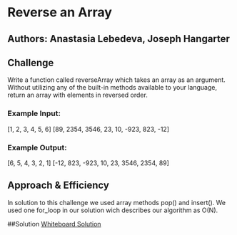 # Reverse an Array

## Authors: Anastasia Lebedeva, Joseph Hangarter

## Challenge
Write a function called reverseArray which takes an array as an argument. Without utilizing any of the built-in methods available to your language, return an array with elements in reversed order.

### Example Input:
[1, 2, 3, 4, 5, 6]
[89, 2354, 3546, 23, 10, -923, 823, -12]

### Example Output:
[6, 5, 4, 3, 2, 1]
[-12, 823, -923, 10, 23, 3546, 2354, 89]

## Approach & Efficiency
In solution to this challenge we used array methods pop() and insert(). 
We used one for_loop in our solution wich describes our algorithm as O(N).


##Solution
[Whiteboard Solution](https://github.com/nastinsk/python-data-structures-and-algorithms/blob/master/assets/array-reverse.jpg)

